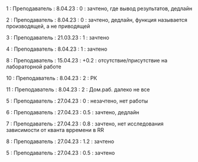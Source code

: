 1 : Преподаватель : 8.04.23 : 0 : зачтено, где вывод результатов, дедлайн

2 : Преподаватель : 8.04.23 : 0 : зачтено, дедлайн, функция называется производящей, а не приводящей

3 : Преподаватель : 21.03.23 : 1 : зачтено

4 : Преподаватель : 8.04.23 : 1 : зачтено

8 : Преподаватель : 15.04.23 : +0.2 : отсутствие/присутствие на лабораторной работе

10 : Преподаватель : 8.04.23 : 2 : РК

11 : Преподаватель : 8.04.23 : 2 : Дом.раб. далеко не все

5 : Преподаватель : 27.04.23 : 0 : незачтено, нет работы

6 : Преподаватель : 27.04.23 : 0.5 : зачтено, дедлайн

7 : Преподаватель : 27.04.23 : 0.8 : зачтено, нет исследования зависимости от кванта врремени в RR

8 : Преподаватель : 27.04.23 : 1.2 : зачтено

5 : Преподаватель : 27.04.23 : 0.5 : зачтено
